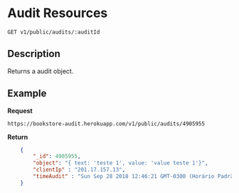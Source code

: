 # Audit Resources

    GET v1/public/audits/:auditId

## Description
Returns a audit object.


## Example
**Request**

    https://bookstore-audit.herokuapp.com/v1/public/audits/4905955

**Return**
``` json
    {
        "_id": 4905955,
        "object": "{ text: 'teste 1', value: 'value teste 1'}",
        "clientIp" : "201.17.157.13",
        "timeAudit" : "Sun Sep 28 2018 12:46:21 GMT-0300 (Horário Padrão de Brasília)" 
    }
```